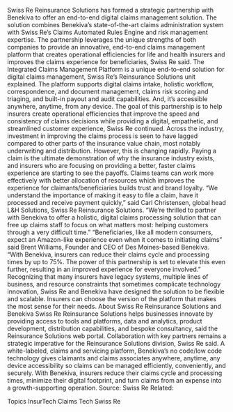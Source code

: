 Swiss Re Reinsurance Solutions has formed a strategic partnership with Benekiva to offer an end-to-end digital claims management solution.
The solution combines Benekiva’s state-of-the-art claims administration system with Swiss Re’s Claims Automated Rules Engine and risk management expertise.
The partnership leverages the unique strengths of both companies to provide an innovative, end-to-end claims management platform that creates operational efficiencies for life and health insurers and improves the claims experience for beneficiaries, Swiss Re said.
The Integrated Claims Management Platform is a unique end-to-end solution for digital claims management, Swiss Re’s Reinsurance Solutions unit explained. The platform supports digital claims intake, holistic workflow, correspondence, and document management, claims risk scoring and triaging, and built-in payout and audit capabilities. And, it’s accessible anywhere, anytime, from any device.
The goal of this partnership is to help insurers create operational efficiencies that improve the speed and consistency of claims decisions while providing a digital, empathetic, and streamlined customer experience, Swiss Re continued.
Across the industry, investment in improving the claims process is seen to have lagged compared to other parts of the insurance value chain, most notably underwriting and distribution. However, this is changing rapidly. Paying a claim is the ultimate demonstration of why the insurance industry exists, and insurers who are focusing on providing a better, faster claims experience are starting to see the payoffs. Claims teams can work more effectively with better allocation of resources which improves the experience for claimants/beneficiaries builds trust and brand loyalty.
“We understand the importance of making it easy to file a claim, have it processed and receive payment quickly,” said Carl Christensen, global head L&H Solutions, Swiss Re Reinsurance Solutions. “We’re thrilled to partner with Benekiva to offer a holistic, digital claims processing solution that can free up claims staff to focus on what matters most: helping customers through a very difficult time.”
“Beneficiaries, like all modern consumers, expect an Amazon-like experience even when it comes to initiating claims” said Brent Williams, Founder and CEO of Des Moines-based Benekiva. “With Benekiva, insurers can reduce their claims cycle and processing times by up to 75%. The power of this partnership is set to elevate this even further, resulting in an improved experience for everyone involved.”
Recognizing that many insurers have legacy systems, multiple lines of business, and resource constraints that sometimes complicate technology innovation, Swiss Re and Benekiva have designed the solution to be flexible and scalable. Insurers can choose the version of the platform that makes the most sense for their needs.
About Swiss Re Reinsurance Solutions and Benekiva
Swiss Re Reinsurance Solutions helps businesses innovate by providing access to tools and platforms, data and analytics, product development, distribution capabilities, and bespoke consultancy, said the Reinsurance Solutions web portal. Collaboration with key partners remains a strategic imperative for the Reinsurance Solutions division, Swiss Re said.
A white-labeled, claims and servicing platform, Benekiva’s no code/low code technology gives claimants and claims associates anywhere, anytime, any device accessibility so claims can be managed efficiently, conveniently, and securely. With Benekiva, insurers reduce their claims cycle and processing times, minimize their digital footprint, and turn claims from an expense into a growth-supporting operation.
Source: Swiss Re
Related:

Topics
InsurTech
Claims
Tech
Swiss Re
